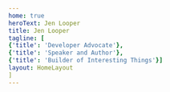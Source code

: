 ```yaml
---
home: true
heroText: Jen Looper
title: Jen Looper
tagline: [ 
{'title': 'Developer Advocate'},
{'title': 'Speaker and Author'},
{'title': 'Builder of Interesting Things'}]
layout: HomeLayout
]
---
```

